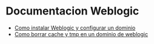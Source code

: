 # Documentacion Weblogic


* [Como instalar Weblogic y configurar un dominio](guia/instalacion.rst)
* [Como borrar cache y tmp en un dominio de weblogic](guia/borrarcacheytmp.rst)
